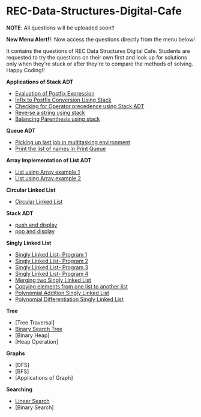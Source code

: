 # REC-Data-Structures-Digital-Cafe
**NOTE**: All questions will be uploaded soon!!

**New Menu Alert!!**: Now access the questions directly from the menu below!

It contains the questions of REC Data Structures Digital Cafe. 
Students are requested to try the questions on their own first and look up for solutions only when they're stuck or after they're to compare the methods of solving.
Happy Coding!!

**Applications of Stack ADT**

 - [Evaluation of Postfix Expression](https://github.com/CrypticFate5/REC-Data-Structures-Digital-Cafe/blob/main/postfix_eval.c) 
 - [Infix to Postfix Conversion Using Stack](https://github.com/CrypticFate5/REC-Data-Structures-Digital-Cafe/blob/main/inifix_to_postfix.c) 
 - [Checking for Operator precedence using Stack ADT](https://github.com/CrypticFate5/REC-Data-Structures-Digital-Cafe/blob/main/check_precedence.c)
 - [Reverse a string using stack](https://github.com/CrypticFate5/REC-Data-Structures-Digital-Cafe/blob/main/reverse_string.c)
 - [Balancing Parenthesis using stack](https://github.com/CrypticFate5/REC-Data-Structures-Digital-Cafe/blob/main/balancing_parenthesis.c)
 
 **Queue ADT**
 
 - [Picking up last job in multitasking environment](https://github.com/CrypticFate5/REC-Data-Structures-Digital-Cafe/blob/main/picking_up_last_job.c)
 - [Print the list of names in Print Queue](https://github.com/CrypticFate5/REC-Data-Structures-Digital-Cafe/blob/main/print_queue.c)
 
 **Array Implementation of List ADT**
 - [List using Array example 1](https://github.com/CrypticFate5/REC-Data-Structures-Digital-Cafe/blob/main/list_array1.c)
 - [List using Array example 2](https://github.com/CrypticFate5/REC-Data-Structures-Digital-Cafe/blob/main/list_array2.c)
 
 **Circular Linked List**
 
 - [Circular Linked List](https://github.com/CrypticFate5/REC-Data-Structures-Digital-Cafe/blob/main/circular_linked_list.c)
 
 **Stack ADT**
 
 - [push and display](https://github.com/CrypticFate5/REC-Data-Structures-Digital-Cafe/blob/main/push_pop1.c)
 - [pop and display](https://github.com/CrypticFate5/REC-Data-Structures-Digital-Cafe/blob/main/push_pop2.c)
 
 **Singly Linked List**
 
 - [Singly Linked List- Program 1](https://github.com/CrypticFate5/REC-Data-Structures-Digital-Cafe/blob/main/linked_list1.c)
 - [Singly Linked List- Program 2](https://github.com/CrypticFate5/REC-Data-Structures-Digital-Cafe/blob/main/linked_list2.c)
 - [Singly Linked List- Program 3](https://github.com/CrypticFate5/REC-Data-Structures-Digital-Cafe/blob/main/linked_list3.c)
 - [Singly Linked List- Program 4](https://github.com/CrypticFate5/REC-Data-Structures-Digital-Cafe/blob/main/linked_list4.c)
 - [Merging two Singly Linked List](https://github.com/CrypticFate5/REC-Data-Structures-Digital-Cafe/blob/main/merge_singly_ll.c)
 - [Copying elements from one list to another list](https://github.com/CrypticFate5/REC-Data-Structures-Digital-Cafe/blob/main/copy_to_ll.c)
 - [Polynomial Addition Singly Linked List](https://github.com/CrypticFate5/REC-Data-Structures-Digital-Cafe/blob/main/polynomial_addition.c)
 - [Polynomial Differentiation Singly Linked List](https://github.com/CrypticFate5/REC-Data-Structures-Digital-Cafe/blob/main/polynomial_diffrentiation.c)

**Tree**

 - [Tree Traversal]
 - [Binary Search Tree](https://github.com/CrypticFate5/REC-Data-Structures-Digital-Cafe/blob/main/binary_search_tree.c)
 - [Binary Heap]
 - [Heap Operation]
 
 **Graphs**
 
 - [DFS]
 - [BFS]
 - [Applications of Graph]
 
 **Searching**
 
 - [Linear Search](https://github.com/CrypticFate5/REC-Data-Structures-Digital-Cafe/blob/main/linear_search.c)
 - [Binary Search]
